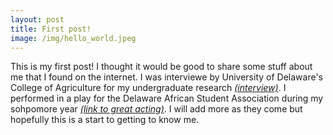 ```yaml
---
layout: post
title: First post!
image: /img/hello_world.jpeg
---
```


This is my first post! I thought it would be good to share some stuff about me that I found on the internet. I was interviewe by University of Delaware's College of Agriculture for my undergraduate research [_(interview)_](https://canr.udel.edu/blog/ud-undergraduate-felix-ackon-studies-statistics-markov-chains/). I performed in a play for the Delaware African Student Association during my sohpomore year [_(link to great acting)_](https://youtu.be/qCbCt_dbSTU?t=406). I will add more as they come but hopefully this is a start to getting to know me.

